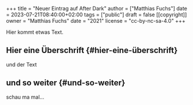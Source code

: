 +++
title = "Neuer Eintrag auf After Dark"
author = ["Matthias Fuchs"]
date = 2023-07-21T08:40:00+02:00
tags = ["public"]
draft = false
[[copyright]]
  owner = "Matthias Fuchs"
  date = "2021"
  license = "cc-by-nc-sa-4.0"
+++

Hier kommt etwas Text.


## Hier eine Überschrift {#hier-eine-überschrift}

und der Text


## und so weiter {#und-so-weiter}

schau ma mal...
